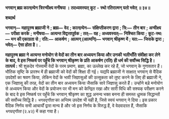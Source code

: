  **भगवान् ब्रह्म कात्स्न्र्येन त्रिरन्वीक्ष्य मनीषया ।** **तदध्यवस्यत् कूट** **-** **स्थो रतिरात्मन् यतो भवेत् ॥ ३४॥** 

**शब्दार्थ** 

**भगवान्—** **महापुरुष ब्रह्माजी ने** **; ब्रह्म—** **वेद** **; कात्स्न्र्येन—** **संक्षिप्तीकरण द्वारा** **; त्रि:—** **तीन बार** **; अन्वीक्ष्य—** **परीक्षा करके** **;** **मनीषया—** **अत्यन्त विद्वत्तापूर्वक** **; तत्—** **वह** **; अध्यवस्यत्—** **निश्चित किया** **; कूट-स्थ:—** **मन की एकाग्रता से** **; रति:—** **आकर्षण** **;** **आत्मन् (आत्मनि)—** **भगवान् श्रीकृष्ण में** **; यत:—** **जिसके द्वारा** **; भवेत्—** **ऐसा होता है।** **.** 

**महापुरुष ब्रह्मा ने अत्यन्त मनोयोग से वेदों का तीन बार अध्ययन किया और उनकी** **भलीभाँति संवीक्षा कर लेने के बाद, वे इस निष्कर्ष पर पहुँचे कि भगवान् श्रीकृष्ण के प्रति** **आकर्षण (रति) ही धर्म की सर्वोच्च सिद्धि है।** **तात्पर्य :** श्री शुकदेव गोस्वामी वेदों के परम प्रमाण, ब्रह्मा, का उल्लेख कर रहे हैं, जो भगवान् के गुणावतार हैं। भौतिक सृष्टि के प्रारश्भ में ही ब्रह्माजी को वेदों की शिक्षा दी गई। यद्यपि ब्रह्माजी ने साक्षात् भगवान् से वैदिक उपदेशों का श्रवण किया, लेकिन वेदों के भावी जिज्ञासुओं की उत्सुकता को तुष्ट करने के लिए ही ब्रह्माजी ने, एक जिज्ञासु की तरह, वेदों का तीन बार अध्ययन किया जैसाकि सारे जिज्ञासु करते हैं। उन्होंने बड़े मनोयोग से अध्ययन किया और वेदों के प्रयोजन पर भी मन को केन्द्रित रखा और सारी विधि की सश्यक् परीक्षण करने के बाद वे इस निष्कर्ष पर पहुँचे कि भगवान् श्रीकृष्ण का शुद्ध अनन्य भक्त बनना ही समस्त धाॢमक सिद्धान्तों की सर्वोच्च सिद्धि है। *भगवद्गीता* का अन्तिम उपदेश भी यही है, जिसे स्वयं भगवान् ने दिया। इस प्रकार वैदिक निर्णय सभी आचार्यों द्वारा मान्य है और जो इस निर्णय के विरुद्ध हैं, वे वेदवादरत हैं, जैसाकि *भगवद्गीता* (२.४२) में कहा गया है। 